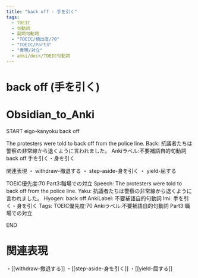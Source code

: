 ```yaml
---
title: "back off - 手を引く"
tags:
  - TOEIC
  - 句動詞
  - 副詞句動詞
  - "TOEIC/頻出度/70"
  - "TOEIC/Part3"
  - "表現/対立"
  - anki/deck/TOEIC句動詞
---
```


# back off (手を引く)

# Obsidian_to_Anki
START
eigo-kanyoku
back off

The protesters were told to back off from the police line.
Back:
抗議者たちは警察の非常線から退くように言われました。
Ankiラベル:不要補語自的句動詞
back off
手を引く・身を引く

関連表現
・ withdraw-撤退する
・ step-aside-身を引く
・ yield-屈する

TOEIC優先度:70
Part3:職場での対立
Speech: The protesters were told to back off from the police line.
Yaku: 抗議者たちは警察の非常線から退くように言われました。
Hyogen: back off
AnkiLabel: 不要補語自的句動詞
Imi: 手を引く・身を引く
Tags: TOEIC優先度:70 Ankiラベル:不要補語自的句動詞 Part3:職場での対立
<!--ID: 1751241922028-->
END

# 関連表現
・[[withdraw-撤退する]]
・[[step-aside-身を引く]]
・[[yield-屈する]]
